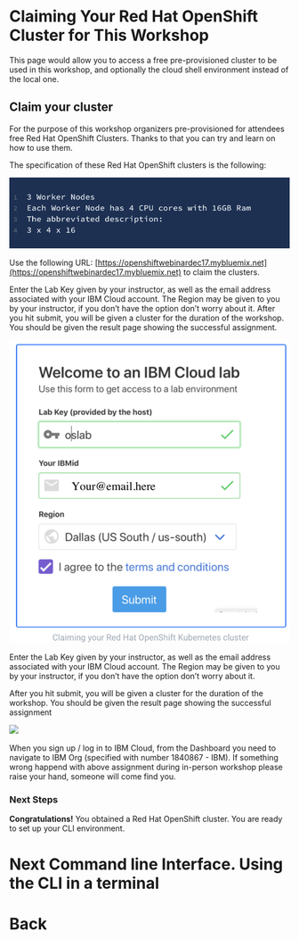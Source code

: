# Claiming Your Red Hat OpenShift Cluster for This Workshop

This page would allow you to access a free pre-provisioned cluster to be used in this workshop, and optionally the cloud shell environment instead of the local one.


## Claim your cluster

For the purpose of this workshop organizers pre-provisioned for attendees free Red Hat OpenShift Clusters. Thanks to that you can try and learn on how to use them.

The specification of these Red Hat OpenShift clusters is the following:

<img src="/img/workernodes.png">

Use the following URL: [https://openshiftwebinardec17.mybluemix.net](https://openshiftwebinardec17.mybluemix.net) to claim the clusters.

Enter the Lab Key given by your instructor, as well as the email address associated with your IBM Cloud account. The Region may be given to you by your instructor, if you don’t have the option don’t worry about it.
After you hit submit, you will be given a cluster for the duration of the workshop.
You should be given the result page showing the successful assignment.

<img src="/img/welcome.png">

Enter the Lab Key given by your instructor, as well as the email address associated with your IBM Cloud account. The Region may be given to you by your instructor, if you don’t have the option don’t worry about it.

After you hit submit, you will be given a cluster for the duration of the workshop.
You should be given the result page showing the successful assignment

<img src="/img/congratulation.png">

When you sign up / log in to IBM Cloud, from the Dashboard you need to navigate to IBM Org (specified with number 1840867 - IBM).
If something wrong happend with above assignment during in-person workshop please raise your hand, someone will come find you.


### Next Steps
__Congratulations!__ You obtained a Red Hat OpenShift cluster. You are ready to set up your CLI environment.

# Next Command line Interface. Using the CLI in a terminal

# Back
